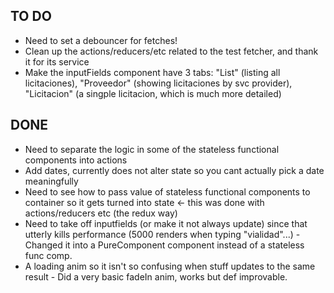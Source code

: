 ## TO DO ##



- Need to set a debouncer for fetches!
- Clean up the actions/reducers/etc related to the test fetcher, and thank it for its service
- Make the inputFields component have 3 tabs: "List" (listing all licitaciones), "Proveedor" (showing licitaciones by svc provider), "Licitacion" (a singple licitacion, which is much more detailed)

## DONE ##
- Need to separate the logic in some of the stateless functional components into actions
- Add dates, currently <DateField /> does not alter state so you cant actually pick a date meaningfully
- Need to see  how to pass value of stateless functional components to container so it gets turned into state <- this was done with actions/reducers etc (the redux way)
- Need to take <SearchResults /> off inputfields (or make it not always update) since that utterly kills performance (5000 renders when typing "vialidad"...) - Changed it into a PureComponent component instead of a stateless func comp.
- A loading anim so it isn't so confusing when stuff updates to the same result - Did a very basic fadeIn anim, works but def improvable.